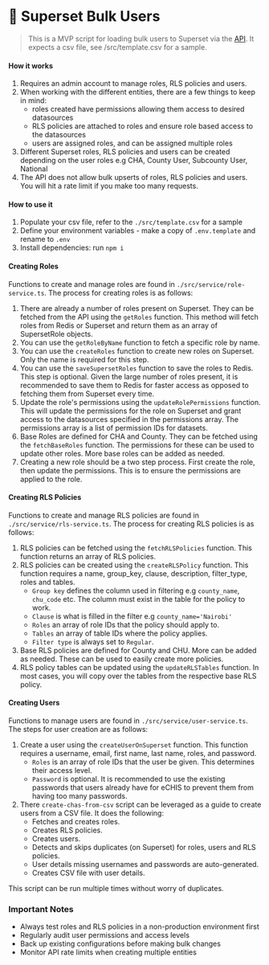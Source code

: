 # 🧰 Superset Bulk Users

> This is a MVP script for loading bulk users to Superset via the [API](https://superset.apache.org/docs/api/). It expects a csv file, see /src/template.csv for a sample.

#### How it works
1. Requires an admin account to manage roles, RLS policies and users. 
2. When working with the different entities, there are a few things to keep in mind:
    - roles created have permissions allowing them access to desired datasources
    - RLS policies are attached to roles and ensure role based access to the datasources
    - users are assigned roles, and can be assigned multiple roles
3. Different Superset roles, RLS policies and users can be created depending on the user roles e.g CHA, County User, Subcounty User, National 
4. The API does not allow bulk upserts of roles, RLS policies and users. You will hit a rate limit if you make too many requests.  

#### How to use it
1. Populate your csv file, refer to the `./src/template.csv` for a sample
2. Define your environment variables - make a copy of `.env.template` and rename to `.env`
3. Install dependencies: run `npm i`

#### Creating Roles
Functions to create and manage roles are found in `./src/service/role-service.ts`. The process for creating roles is as follows:
1. There are already a number of roles present on Superset. They can be fetched from the API using the `getRoles` function. This method will fetch roles from Redis or Superset and return them as an array of SupersetRole objects.
2. You can use the `getRoleByName` function to fetch a specific role by name.
3. You can use the `createRoles` function to create new roles on Superset. Only the name is required for this step. 
4. You can use the `saveSupersetRoles` function to save the roles to Redis. This step is optional. Given the large number of roles present, it is recommended to save them to Redis for faster access as opposed to fetching them from Superset every time.
5. Update the role's permissions using the `updateRolePermissions` function. This will update the permissions for the role on Superset and grant access to the datasources specified in the permissions array. The permissions array is a list of permission IDs for datasets. 
6. Base Roles are defined for CHA and County. They can be fetched using the `fetchBaseRoles` function. The permissions for these can be used to update other roles. More base roles can be added as needed.
7. Creating a new role should be a two step process. First create the role, then update the permissions. This is to ensure the permissions are applied to the role.

#### Creating RLS Policies
Functions to create and manage RLS policies are found in `./src/service/rls-service.ts`. The process for creating RLS policies is as follows:
1. RLS policies can be fetched using the `fetchRLSPolicies` function. This function returns an array of RLS policies.
2. RLS policies can be created using the `createRLSPolicy` function. This function requires a name, group_key, clause, description, filter_type, roles and tables.
    - `Group key` defines the column used in filtering e.g `county_name`, `chu_code` etc. The column must exist in the table for the policy to work. 
    - `Clause` is what is filled in the filter e.g `county_name='Nairobi'`
    - `Roles` an array of role IDs that the policy should apply to. 
    - `Tables` an array of table IDs where the policy applies.
    - `Filter type` is always set to `Regular`. 
3. Base RLS policies are defined for County and CHU. More can be added as needed. These can be used to easily create more policies. 
4. RLS policy tables can be updated using the `updateRLSTables` function. In most cases, you will copy over the tables from the respective base RLS policy. 


#### Creating Users
Functions to manage users are found in `./src/service/user-service.ts`. The steps for user creation are as follows:
1. Create a user using the `createUserOnSuperset` function. This function requires a username, email, first name, last name, roles, and password. 
    - `Roles` is an array of role IDs that the user be given. This determines their access level.
    - `Password` is optional. It is recommended to use the existing passwords that users already have for eCHIS to prevent them from having too many passwords.
2. There `create-chas-from-csv` script can be leveraged as a guide to create users from a CSV file. It does the following:
    - Fetches and creates roles.
    - Creates RLS policies.
    - Creates users.
    - Detects and skips duplicates (on Superset) for roles, users and RLS policies.
    - User details missing usernames and passwords are auto-generated.
    - Creates CSV file with user details.

This script can be run multiple times without worry of duplicates.

### Important Notes
- Always test roles and RLS policies in a non-production environment first
- Regularly audit user permissions and access levels
- Back up existing configurations before making bulk changes
- Monitor API rate limits when creating multiple entities


